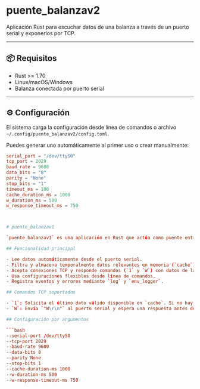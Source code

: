 # puente_balanzav2

Aplicación Rust para escuchar datos de una balanza a través de un puerto serial y exponerlos por TCP.

---

## 📦 Requisitos

- Rust >= 1.70
- Linux/macOS/Windows
- Balanza conectada por puerto serial

---

## ⚙️ Configuración

El sistema carga la configuración desde línea de comandos o archivo `~/.config/puente_balanzav2/config.toml`.

Puedes generar uno automáticamente al primer uso o crear manualmente:

```toml
serial_port = "/dev/ttyS0"
tcp_port = 2029
baud_rate = 9600
data_bits = "8"
parity = "None"
stop_bits = "1"
timeout_ms = 100
cache_duration_ms = 1000
w_duration_ms = 500
w_response_timeout_ms = 750



# puente_balanzav1

`puente_balanzav1` es una aplicación en Rust que actúa como puente entre una báscula conectada por puerto serial y clientes remotos conectados por TCP.

## Funcionalidad principal

- Lee datos automáticamente desde el puerto serial.
- Filtra y almacena temporalmente datos relevantes en memoria (`cache`).
- Acepta conexiones TCP y responde comandos (`1` y `W`) con datos de la báscula.
- Usa configuraciones flexibles desde línea de comandos.
- Registra eventos y errores mediante `log` y `env_logger`.

## Comandos TCP soportados

- `1`: Solicita el último dato válido disponible en `cache`. Si no hay, espera brevemente.
- `W`: Envía `"W\r\n"` al puerto serial y espera una respuesta antes de reenviarla al cliente.

## Configuración por argumentos

```bash
--serial-port /dev/ttyS0
--tcp-port 2029
--baud-rate 9600
--data-bits 8
--parity None
--stop-bits 1
--cache-duration-ms 1000
--w-duration-ms 500
--w-response-timeout-ms 750


